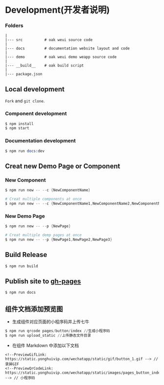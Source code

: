 # Development(开发者说明)

### Folders
```
|
|--- src          # oak weui source code
|
|--- docs         # documentation website layout and code
|
|--- demo         # oak weui demo weapp source code
|
|--- __build__    # oak build script
|
|--- package.json
```

## Local development

`Fork` and `git clone`.

### Component development

```s
$ npm install
$ npm start
```

###  Documentation development

```s
$ npm run docs:dev
```


## Creat new Demo Page or Component

### New Component

```s
$ npm run new -- --c {NewComponentName}

# Creat multiple components at once
$ npm run new -- --c {NewComponentName1,NewComponentName2,NewComponentName3}
```

### New Demo Page

```s
$ npm run new -- --p {NewPage}

# Creat multiple demp pages at once
$ npm run new -- --p {NewPage1,NewPage2,NewPage3}
```


## Build Release

```s
$ npm run build
```

## Publish site to [gh-pages](https://yh-yunchuang-fe.github.io/oak/)

```s
$ npm run docs
```

## 组件文档添加预览图

- 生成组件对应页面的小程序码并上传七牛
```s
$ npm run qrcode pages/button/index //生成小程序码
$ npm run upload_static //上传静态文件目录
```

- 在组件 Markdown 中添加以下文档

```text
<!--PreviewGifLink: https://static.yonghuivip.com/wechatapp/static/gif/button_1.gif --> // 录屏GIF
<!--PreviewQrCodeLink: https://static.yonghuivip.com/wechatapp/static/images/pages_button_index.png --> // 小程序码
```